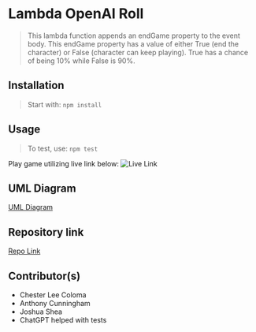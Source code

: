 # Lambda OpenAI Roll

> This lambda function appends an endGame property to the event body. This endGame property has a value of either True (end the character) or False (character can keep playing). True has a chance of being 10% while False is 90%.

## Installation

> Start with: `npm install`

## Usage

> To test, use: `npm test`

Play game utilizing live link below:
![Live Link](https://questforge.netlify.app/)

## UML Diagram

[UML Diagram](https://projects.invisionapp.com/freehand/document/Og97QVUVy)

## Repository link

[Repo Link](https://github.com/GUI-Goblins/lambda-openai-roll)

## Contributor(s)

- Chester Lee Coloma
- Anthony Cunningham
- Joshua Shea
- ChatGPT helped with tests
